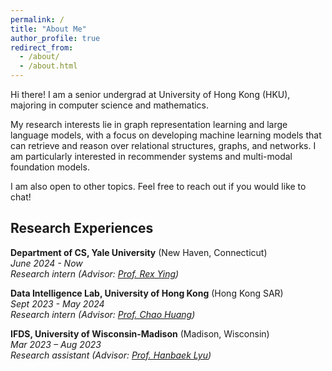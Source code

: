 ```yaml
---
permalink: /
title: "About Me"
author_profile: true
redirect_from: 
  - /about/
  - /about.html
---
```

Hi there! I am a senior undergrad at University of Hong Kong (HKU), majoring in computer science and mathematics.

My research interests lie in graph representation learning and large language models, with a focus on developing machine learning models that can retrieve and reason over relational structures, graphs, and networks. I am particularly interested in recommender systems and multi-modal foundation models.

I am also open to other topics. Feel free to reach out if you would like to chat!

<!-- Feel free to reach out if you'd like to brainstorm ideas, discuss potential projects, or just geek out about the latest developments in our field. I'm open to other related areas as well. -->

Research Experiences
--------------------

**Department of CS, Yale University** (New Haven, Connecticut)\
*June 2024 - Now*\
*Research intern (Advisor: [Prof. Rex Ying](https://www.cs.yale.edu/homes/ying-rex/))*

**Data Intelligence Lab, University of Hong Kong** (Hong Kong SAR)\
*Sept 2023 - May 2024*\
*Research intern (Advisor: [Prof. Chao Huang](https://sites.google.com/view/chaoh))*

**IFDS, University of Wisconsin-Madison** (Madison, Wisconsin)\
*Mar 2023 – Aug 2023*\
*Research assistant (Advisor: [Prof. Hanbaek Lyu](https://hanbaeklyu.com))*
